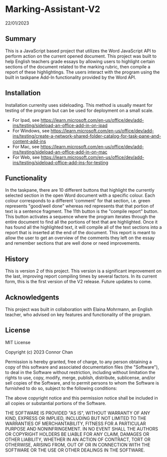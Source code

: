 # Marking-Assistant-V2
22/01/2023

## Summary

This is a JavaScript based project that utilizes the Word JavaScript API to perform action on the current opened document. This project was built to help English teachers grade essays by allowing users to highlight certain sections of the document related to the marking rubric, then compile a report of these highlightings. The users interact with the program using the built in taskpane Add-In functionality provided by the Word API.

## Installation 

Installation currenlty uses sideloading. This method is usually meant for testing of the program but can be used for deployment on a small scale.

- For Ipad, see https://learn.microsoft.com/en-us/office/dev/add-ins/testing/sideload-an-office-add-in-on-ipad
- For Windows, see https://learn.microsoft.com/en-us/office/dev/add-ins/testing/create-a-network-shared-folder-catalog-for-task-pane-and-content-add-ins
- For Mac, see https://learn.microsoft.com/en-us/office/dev/add-ins/testing/sideload-an-office-add-in-on-mac
- For Web, see https://learn.microsoft.com/en-us/office/dev/add-ins/testing/sideload-office-add-ins-for-testing

## Functionality

In the taskpane, there are 10 different buttons that highlight the currently selected section in the open Word document with a specific colour. Each colour corresponds to a different 'comment' for that section, i.e. green represents "good/well done" whereas red represents that that portion of text is a sentence fragment. The 11th button is the "compile report" button. This button activates a sequence where the program iterates through the entire document to find all the portions of text that are highlighted. Once it has found all the highlighted text, it will compile all of the text sections into a report that is inserted at the end of the document. This report is meant to allow the user to get an overview of the comments they left on the essay and remember sections that are well done or need improvements.

## History

This is version 2 of this project. This version is a significant improvement on the last, improving report compiling times by several factors. In its current form, this is the first version of the V2 release. Future updates to come.

## Acknowledgents

This project was built in collaboration with Elaina Mohrmann, an English teacher, who advised on key features and functionality of the program.

## License

MIT License

Copyright (c) 2023 Connor Chan

Permission is hereby granted, free of charge, to any person obtaining a copy
of this software and associated documentation files (the "Software"), to deal
in the Software without restriction, including without limitation the rights
to use, copy, modify, merge, publish, distribute, sublicense, and/or sell
copies of the Software, and to permit persons to whom the Software is
furnished to do so, subject to the following conditions:

The above copyright notice and this permission notice shall be included in all
copies or substantial portions of the Software.

THE SOFTWARE IS PROVIDED "AS IS", WITHOUT WARRANTY OF ANY KIND, EXPRESS OR
IMPLIED, INCLUDING BUT NOT LIMITED TO THE WARRANTIES OF MERCHANTABILITY,
FITNESS FOR A PARTICULAR PURPOSE AND NONINFRINGEMENT. IN NO EVENT SHALL THE
AUTHORS OR COPYRIGHT HOLDERS BE LIABLE FOR ANY CLAIM, DAMAGES OR OTHER
LIABILITY, WHETHER IN AN ACTION OF CONTRACT, TORT OR OTHERWISE, ARISING FROM,
OUT OF OR IN CONNECTION WITH THE SOFTWARE OR THE USE OR OTHER DEALINGS IN THE
SOFTWARE.
